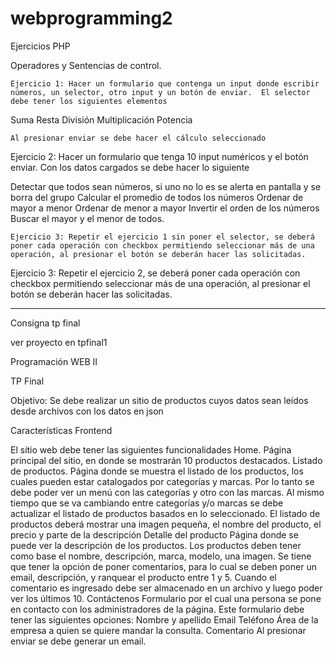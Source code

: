 # webprogramming2
Ejercicios PHP

Operadores y Sentencias de control. 

	Ejercicio 1: Hacer un formulario que contenga un input donde escribir números, un selector, otro input y un botón de enviar.  El selector debe tener los siguientes elementos

Suma
Resta
División
Multiplicación
Potencia

	Al presionar enviar se debe hacer el cálculo seleccionado

Ejercicio 2: Hacer un formulario que tenga 10 input numéricos y el botón enviar. Con los datos cargados se debe hacer lo siguiente

Detectar que todos sean números, si uno no lo es se alerta en pantalla y se borra del grupo
Calcular el promedio de todos los números
Ordenar de mayor a menor
Ordenar de menor a mayor
Invertir el orden de los números
Buscar el mayor y el menor de todos.

	Ejercicio 3: Repetir el ejercicio 1 sin poner el selector, se deberá poner cada operación con checkbox permitiendo seleccionar más de una operación, al presionar el botón se deberán hacer las solicitadas.

Ejercicio 3: Repetir el ejercicio 2, se deberá poner cada operación con checkbox permitiendo seleccionar más de una operación, al presionar el botón se deberán hacer las solicitadas.


------------------------------------------------------------------------------------

Consigna tp final

ver proyecto en tpfinal1

Programación WEB II

TP Final

Objetivo:
Se debe realizar un sitio de productos cuyos datos sean leídos desde archivos con los datos en json

Características Frontend 

El sitio web debe tener las siguientes funcionalidades
Home.
 	Página principal del sitio, en donde se mostrarán 10 productos destacados.
Listado de productos.
Página donde se muestra el listado de los productos, los cuales pueden estar catalogados por categorías y marcas. Por lo tanto se  debe poder ver un menú con las categorías y otro con las marcas. Al mismo tiempo que se va cambiando entre categorías y/o marcas se debe actualizar el listado de productos basados en lo seleccionado.
El listado de productos deberá mostrar una imagen pequeña, el nombre del producto, el precio y parte de la descripción
Detalle del producto
Página donde se puede ver la descripción de los productos. Los productos deben tener como base el nombre, descripción, marca, modelo, una imagen.
Se tiene que tener la opción de poner comentarios, para lo cual se deben poner un email, descripción, y ranquear el producto entre 1 y 5.  Cuando el comentario es ingresado debe ser almacenado en un archivo y luego poder ver los últimos 10.
Contáctenos
Formulario por el cual una persona se pone en contacto con los administradores de la página.
Este formulario debe tener las siguientes opciones:
Nombre y apellido
Email
Teléfono
Área de la empresa a quien se quiere mandar la consulta.
Comentario
Al presionar enviar se debe generar un email.